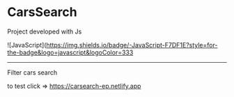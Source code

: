 # CarsSearch

Project developed with Js

![JavaScript](https://img.shields.io/badge/-JavaScript-F7DF1E?style=for-the-badge&logo=javascript&logoColor=333

<hr>
Filter cars search

to test click => https://carsearch-ep.netlify.app
